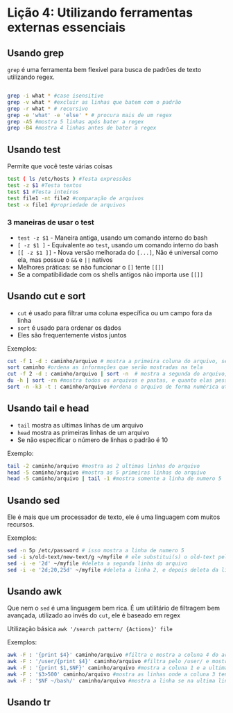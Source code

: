 # Lição 4: Utilizando ferramentas externas essenciais

## Usando grep

`grep` é uma ferramenta bem flexível para busca de padrões de texto utilizando regex.

```bash

grep -i what * #case isensitive
grep -v what * #excluir as linhas que batem com o padrão
grep -r what * # recursivo
grep -e 'what' -e 'else' * # procura mais de um regex
grep -A5 #mostra 5 linhas após bater a regex
grep -B4 #mostra 4 linhas antes de bater a regex 
```

## Usando test

Permite que você teste várias coisas

```bash
test ( ls /etc/hosts ) #Testa expressões
test -z $1 #Testa textos
test $1 #Testa inteiros
test file1 -nt file2 #comparação de arquivos
test -x file1 #propriedade de arquivos
```

### 3 maneiras de usar o test

* `test -z $1` - Maneira antiga, usando um comando interno do bash
* `[ -z $1 ]` - Equivalente ao `test`, usando um comando interno do bash
* `[[ -z $1 ]]` - Nova versão melhorada do `[...]`, Não é universal como ela, mas possue o `&&` e `||` nativos
* Melhores práticas: se não funcionar o `[]` tente `[[]]`
* Se a compatibilidade com os shells antigos não importa use `[[]]`

## Usando cut e sort

* `cut` é usado para filtrar uma coluna específica ou um campo fora da linha
* `sort` é usado para ordenar os dados
* Eles são frequentemente vistos juntos

Exemplos:
```bash
cut -f 1 -d : caminho/arquivo # mostra a primeira coluna do arquivo, separado por :
sort caminho #ordena as informações que serão mostradas na tela
cut -f 2 -d : caminho/arquivo | sort -n  # mostra a segunda do arquivo, separado por : ordenado por número(-n)
du -h | sort -rn #mostra todos os arquivos e pastas, e quanto elas pessam, -h é utilizado para mostrar se é Kilo, Mega, Gigabytes. E depois ordena por números em ordem reversa
sort -n -k3 -t : caminho/arquivo #ordena o arquivo de forma numérica utilizando a coluna 3 com o delimitador :
```

## Usando tail e head

* `tail` mostra as ultimas linhas de um arquivo
* `head` mostra as primeiras linhas de um arquivo
* Se não especificar o número de linhas o padrão é 10

Exemplo:
```bash
tail -2 caminho/arquivo #mostra as 2 ultimas linhas do arquivo
head -5 caminho/arquivo #mostra as 5 primeiras linhas do arquivo
head -5 caminho/arquivo | tail -1 #mostra somente a linha de numero 5
```

## Usando sed

Ele é mais que um processador de texto, ele é uma linguagem com muitos recursos.

Exemplos:
```bash
sed -n 5p /etc/password # isso mostra a linha de numero 5
sed -i s/old-text/new-text/g ~/myfile # ele substitui(s) o old-text pelo new-text, é global(g) então serão todas as ocorrências no arquivo e -i escreve a alteração no arquivo, pode usar sem o -i para ver no console como vai ficar.
sed -i -e '2d' ~/myfile #deleta a segunda linha do arquivo
sed -i -e '2d;20,25d' ~/myfile #deleta a linha 2, e depois deleta da linha 20 até a 25 do arquivo
```

## Usando awk

Que nem o `sed` é uma linguagem bem rica. É um utilitário de filtragem bem avançada, utilizado ao invés do `cut`, ele é baseado em regex

Utilização básica `awk '/search pattern/ {Actions}' file`

Exemplos:
```bash
awk -F : '{print $4}' caminho/arquivo #filtra e mostra a coluna 4 do arquivo
awk -F : '/user/{print $4}' caminho/arquivo #filtra pelo /user/ e mostra a coluna 4
awk -F : '{print $1,$NF}' caminho/arquivo #mostra a coluna 1 e a ultima coluna($NF)
awk -F : '$3>500' caminho/arquivo #mostra as linhas onde a coluna 3 tenha o valor maior que 500
awk -F : '$NF ~/bash/' caminho/arquivo #mostra a linha se na ultima linha($NF) ele termina com /bash
```

## Usando tr